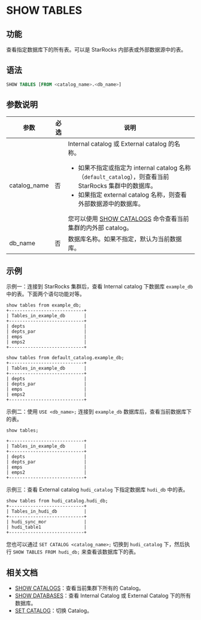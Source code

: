 # SHOW TABLES

## 功能

查看指定数据库下的所有表。可以是 StarRocks 内部表或外部数据源中的表。

## 语法

```sql
SHOW TABLES [FROM <catalog_name>.<db_name>]
```

## 参数说明

| **参数**          | **必选** | **说明**                                                     |
| ----------------- | -------- | ------------------------------------------------------------ |
| catalog_name | 否       | Internal catalog 或 External catalog 的名称。<ul><li>如果不指定或指定为 internal catalog 名称（`default_catalog`），则查看当前 StarRocks 集群中的数据库。</li><li>如果指定 external catalog 名称，则查看外部数据源中的数据库。</li></ul> 您可以使用 [SHOW CATALOGS](SHOW_CATALOGS.md) 命令查看当前集群的内外部 catalog。|
| db_name | 否       | 数据库名称。如果不指定，默认为当前数据库。 |

## 示例

示例一：连接到 StarRocks 集群后，查看 Internal catalog 下数据库 `example_db` 中的表。下面两个语句功能对等。

```plain
show tables from example_db;
+----------------------------+
| Tables_in_example_db       |
+----------------------------+
| depts                      |
| depts_par                  |
| emps                       |
| emps2                      |
+----------------------------+

show tables from default_catalog.example_db;
+----------------------------+
| Tables_in_example_db       |
+----------------------------+
| depts                      |
| depts_par                  |
| emps                       |
| emps2                      |
+----------------------------+
```

示例二：使用 `USE <db_name>;` 连接到 `example_db` 数据库后，查看当前数据库下的表。

```plain
show tables;

+----------------------------+
| Tables_in_example_db       |
+----------------------------+
| depts                      |
| depts_par                  |
| emps                       |
| emps2                      |
+----------------------------+
```

示例三：查看 External catalog `hudi_catalog` 下指定数据库 `hudi_db` 中的表。

```plain
show tables from hudi_catalog.hudi_db;
+----------------------------+
| Tables_in_hudi_db          |
+----------------------------+
| hudi_sync_mor              |
| hudi_table1                |
+----------------------------+
```

您也可以通过 `SET CATALOG <catalog_name>;` 切换到 `hudi_catalog` 下，然后执行 `SHOW TABLES FROM hudi_db;` 来查看该数据库下的表。

## 相关文档

- [SHOW CATALOGS](SHOW_CATALOGS.md)：查看当前集群下所有的 Catalog。
- [SHOW DATABASES](SHOW_DATABASES.md)：查看 Internal Catalog 或 External Catalog 下的所有数据库。
- [SET CATALOG](../data-definition/SET_CATALOG.md)：切换 Catalog。
